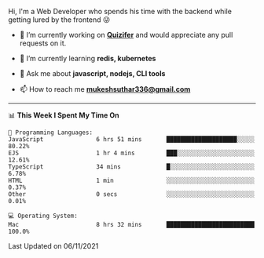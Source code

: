 Hi, I'm a Web Developer who spends his time with the backend while getting lured by the frontend 😜

- 🔭 I’m currently working on **[Quizifer](https://github.com/SutharMukesh/Quizifer/)** and would appreciate any pull requests on it.

- 🌱 I’m currently learning **redis, kubernetes**

- 💬 Ask me about **javascript, nodejs, CLI tools**

- 📫 How to reach me **mukeshsuthar336@gmail.com**

---
<!--START_SECTION:waka-->
📊 **This Week I Spent My Time On** 

```text
💬 Programming Languages: 
JavaScript               6 hrs 51 mins       ████████████████████░░░░░   80.22% 
EJS                      1 hr 4 mins         ███░░░░░░░░░░░░░░░░░░░░░░   12.61% 
TypeScript               34 mins             █░░░░░░░░░░░░░░░░░░░░░░░░   6.78% 
HTML                     1 min               ░░░░░░░░░░░░░░░░░░░░░░░░░   0.37% 
Other                    0 secs              ░░░░░░░░░░░░░░░░░░░░░░░░░   0.01%

💻 Operating System: 
Mac                      8 hrs 32 mins       █████████████████████████   100.0%

```


 Last Updated on 06/11/2021
<!--END_SECTION:waka-->
